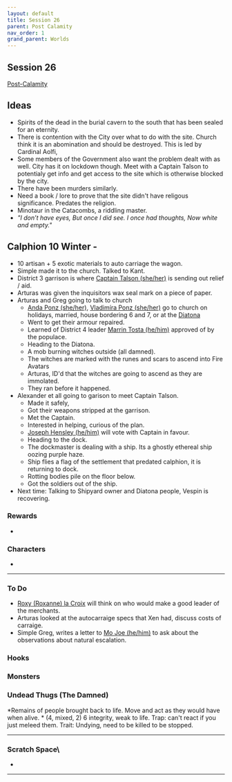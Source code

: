 ```yaml
---
layout: default
title: Session 26
parent: Post Calamity
nav_order: 1
grand_parent: Worlds
---
```

## Session 26
[Post-Calamity](Post-Calamity)

## Ideas
* Spirits of the dead in the burial cavern to the south that has been sealed for an eternity.
* There is contention with the City over what to do with the site. Church think it is an abomination and should be destroyed. This is led by Cardinal Aolfi, 
* Some members of the Government also want the problem dealt with as well. City has it on lockdown though. Meet with a Captain Talson to potentialy get info and get access to the site which is otherwise blocked by the city. 
* There have been murders similarly.
* Need a book / lore to prove that the site didn't have religous significance. Predates the religion. 
* Minotaur in the Catacombs, a riddling master.
* *"I don’t have eyes, But once I did see. I once had thoughts, Now white and empty."*
## Calphion 10 Winter -
* 10 artisan + 5 exotic materials to auto carriage the wagon.
* Simple made it to the church. Talked to Kant.
* District 3 garrison is where [Captain Talson (she/her)](Game/Worlds/Post-Calamity/Calphion#Captain%20Talson%20(she/her)) is sending out relief / aid.
* Arturas was given the inquisitors wax seal mark on a piece of paper.
* Arturas and Greg going to talk to church
	* [Anda Ponz (she/her)](Game/Worlds/Post-Calamity/Calphion#Anda%20Ponz%20(she/her)), [Vladimíra Ponz (she/her)](Game/Worlds/Post-Calamity/Calphion#Vladimíra%20Ponz%20(she/her)) go to church on holidays, married, house bordering 6 and 7, or at the [Diatona](Game/Worlds/Post-Calamity/Calphion#Diatona)
	* Went to get their armour repaired.
	* Learned of District 4 leader [Marrin Tosta (he/him)](Game/Worlds/Post-Calamity/Calphion#Marrin%20Tosta%20(he/him)) approved of by the populace. 
	* Heading to the Diatona.
	* A mob burning witches outside (all damned).
	* The witches are marked with the runes and scars to ascend into Fire Avatars
	* Arturas, ID'd that the witches are going to ascend as they are immolated. 
	* They ran before it happened.
* Alexander et all going to garison to meet Captain Talson. 
	* Made it safely,
	* Got their weapons stripped at the garrison.
	* Met the Captain.
	* Interested in helping, curious of the plan.
	* [Joseph Hensley (he/him)](Game/Worlds/Post-Calamity/Calphion#Joseph%20Hensley%20(he/him)) will vote with Captain in favour.
	* Heading to the dock.
	* The dockmaster is dealing with a ship. Its a ghostly ethereal ship oozing purple haze.
	* Ship flies a flag of the settlement that predated calphion, it is returning to dock.
	* Rotting bodies pile on the floor below.
	* Got the soldiers out of the ship.
* Next time: Talking to Shipyard owner and Diatona people, Vespin is recovering.



### Rewards
* 
### Characters
* 
 ---

### To Do

* [Roxy (Roxanne) la Croix](Game/Worlds/Post-Calamity/Verdantholm#Roxy%20(Roxanne)%20la%20Croix) will think on who would make a good leader of the merchants.
* Arturas looked at the autocarraige specs that Xen had, discuss costs of carraige.
* Simple Greg, writes a letter to [Mo Joe (he/him)](Game/Worlds/Post-Calamity/Verdantholm#Mo%20Joe%20(he/him)) to ask about the observations about natural escalation.


### Hooks

### Monsters
### Undead Thugs (The Damned)
*Remains of people brought back to life. Move and act as they would have when alive. *
(4, mixed, 2) 6 integrity, weak to life.
Trap: can't react if you just meleed them.
Trait: Undying, need to be killed to be stopped.







---

### Scratch Space\
* 







---